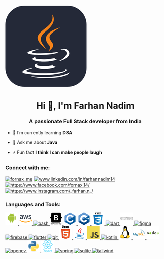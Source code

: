 <svg xmlns="http://www.w3.org/2000/svg" width="256" height="256" fill="none" viewBox="0 0 256 256"><rect width="256" height="256" fill="#242938" rx="60"/><path fill="#fff" d="M101.634 182.619C101.634 182.619 93.9548 187.293 106.979 188.63C122.707 190.634 131.023 190.299 148.386 186.962C148.386 186.962 153.06 189.971 159.406 192.306C120.331 209.002 70.9089 191.304 101.634 182.619ZM96.6252 160.914C96.6252 160.914 88.2753 167.26 101.299 168.593C118.327 170.262 131.69 170.597 154.732 165.926C154.732 165.926 157.741 169.267 162.747 170.936C115.664 184.961 62.8975 172.269 96.6252 160.917V160.914ZM188.795 198.984C188.795 198.984 194.471 203.658 182.449 207.334C160.073 214.012 88.6104 216.019 68.5735 207.334C61.564 204.325 74.9197 199.982 79.2587 199.319C83.6012 198.317 85.9366 198.317 85.9366 198.317C78.2569 192.973 34.8424 209.337 63.8959 214.046C143.709 227.073 209.499 208.37 188.792 199.018L188.795 198.984ZM105.307 138.203C105.307 138.203 68.9052 146.888 92.2793 149.89C102.298 151.223 122 150.892 140.368 149.555C155.396 148.221 170.458 145.548 170.458 145.548C170.458 145.548 165.113 147.886 161.441 150.222C124.342 159.915 53.2107 155.573 73.5827 145.554C90.9526 137.204 105.307 138.203 105.307 138.203V138.203ZM170.423 174.604C207.83 155.234 190.46 136.534 178.438 138.873C175.429 139.54 174.096 140.207 174.096 140.207C174.096 140.207 175.097 138.203 177.436 137.54C201.145 129.19 219.849 162.586 169.757 175.61C169.757 175.61 170.092 175.275 170.423 174.608V174.604ZM108.979 227.364C145.046 229.703 200.147 226.03 201.484 208.995C201.484 208.995 198.817 215.673 171.764 220.683C141.042 226.359 102.968 225.692 80.5957 222.016C80.5957 222.016 85.2698 226.023 108.982 227.36L108.979 227.364Z"/><path fill="#F58219" d="M147.685 28C147.685 28 168.389 49.0388 127.983 80.7594C95.5891 106.472 120.632 121.168 127.983 137.861C108.948 120.833 95.2609 105.802 104.606 91.7762C118.331 71.0828 156.062 61.0644 147.685 28ZM137 123.842C146.683 134.862 134.333 144.881 134.333 144.881C134.333 144.881 159.044 132.195 147.692 116.494C137.338 101.466 129.324 94.1184 172.738 69.0689C172.738 69.0689 104.278 86.0968 137.007 123.835L137 123.842Z"/></svg>
<h1 align="center">Hi 👋, I'm Farhan Nadim</h1>
<h3 align="center">A passionate Full Stack developer from India</h3>

- 🌱 I’m currently learning **DSA**

- 💬 Ask me about **Java**

- ⚡ Fun fact **I think I can make people laugh**

<h3 align="left">Connect with me:</h3>
<p align="left">
<a href="https://twitter.com/fornax_me" target="blank"><img align="center" src="https://raw.githubusercontent.com/rahuldkjain/github-profile-readme-generator/master/src/images/icons/Social/twitter.svg" alt="fornax_me" height="30" width="40" /></a>
<a href="https://linkedin.com/in/www.linkedin.com/in/farhannadim14" target="blank"><img align="center" src="https://raw.githubusercontent.com/rahuldkjain/github-profile-readme-generator/master/src/images/icons/Social/linked-in-alt.svg" alt="www.linkedin.com/in/farhannadim14" height="30" width="40" /></a>
<a href="https://fb.com/https://www.facebook.com/fornax.14/" target="blank"><img align="center" src="https://raw.githubusercontent.com/rahuldkjain/github-profile-readme-generator/master/src/images/icons/Social/facebook.svg" alt="https://www.facebook.com/fornax.14/" height="30" width="40" /></a>
<a href="https://instagram.com/https://www.instagram.com/_farhan.n_/" target="blank"><img align="center" src="https://raw.githubusercontent.com/rahuldkjain/github-profile-readme-generator/master/src/images/icons/Social/instagram.svg" alt="https://www.instagram.com/_farhan.n_/" height="30" width="40" /></a>
</p>

<h3 align="left">Languages and Tools:</h3>
<p align="left"> <a href="https://developer.android.com" target="_blank" rel="noreferrer"> <img src="https://raw.githubusercontent.com/devicons/devicon/master/icons/android/android-original-wordmark.svg" alt="android" width="40" height="40"/> </a> <a href="https://aws.amazon.com" target="_blank" rel="noreferrer"> <img src="https://raw.githubusercontent.com/devicons/devicon/master/icons/amazonwebservices/amazonwebservices-original-wordmark.svg" alt="aws" width="40" height="40"/> </a> <a href="https://www.gnu.org/software/bash/" target="_blank" rel="noreferrer"> <img src="https://www.vectorlogo.zone/logos/gnu_bash/gnu_bash-icon.svg" alt="bash" width="40" height="40"/> </a> <a href="https://getbootstrap.com" target="_blank" rel="noreferrer"> <img src="https://raw.githubusercontent.com/devicons/devicon/master/icons/bootstrap/bootstrap-plain-wordmark.svg" alt="bootstrap" width="40" height="40"/> </a> <a href="https://www.cprogramming.com/" target="_blank" rel="noreferrer"> <img src="https://raw.githubusercontent.com/devicons/devicon/master/icons/c/c-original.svg" alt="c" width="40" height="40"/> </a> <a href="https://www.w3schools.com/cpp/" target="_blank" rel="noreferrer"> <img src="https://raw.githubusercontent.com/devicons/devicon/master/icons/cplusplus/cplusplus-original.svg" alt="cplusplus" width="40" height="40"/> </a> <a href="https://www.w3schools.com/css/" target="_blank" rel="noreferrer"> <img src="https://raw.githubusercontent.com/devicons/devicon/master/icons/css3/css3-original-wordmark.svg" alt="css3" width="40" height="40"/> </a> <a href="https://dart.dev" target="_blank" rel="noreferrer"> <img src="https://www.vectorlogo.zone/logos/dartlang/dartlang-icon.svg" alt="dart" width="40" height="40"/> </a> <a href="https://expressjs.com" target="_blank" rel="noreferrer"> <img src="https://raw.githubusercontent.com/devicons/devicon/master/icons/express/express-original-wordmark.svg" alt="express" width="40" height="40"/> </a> <a href="https://www.figma.com/" target="_blank" rel="noreferrer"> <img src="https://www.vectorlogo.zone/logos/figma/figma-icon.svg" alt="figma" width="40" height="40"/> </a> <a href="https://firebase.google.com/" target="_blank" rel="noreferrer"> <img src="https://www.vectorlogo.zone/logos/firebase/firebase-icon.svg" alt="firebase" width="40" height="40"/> </a> <a href="https://flutter.dev" target="_blank" rel="noreferrer"> <img src="https://www.vectorlogo.zone/logos/flutterio/flutterio-icon.svg" alt="flutter" width="40" height="40"/> </a> <a href="https://git-scm.com/" target="_blank" rel="noreferrer"> <img src="https://www.vectorlogo.zone/logos/git-scm/git-scm-icon.svg" alt="git" width="40" height="40"/> </a> <a href="https://www.w3.org/html/" target="_blank" rel="noreferrer"> <img src="https://raw.githubusercontent.com/devicons/devicon/master/icons/html5/html5-original-wordmark.svg" alt="html5" width="40" height="40"/> </a> <a href="https://www.java.com" target="_blank" rel="noreferrer"> <img src="https://raw.githubusercontent.com/devicons/devicon/master/icons/java/java-original.svg" alt="java" width="40" height="40"/> </a> <a href="https://developer.mozilla.org/en-US/docs/Web/JavaScript" target="_blank" rel="noreferrer"> <img src="https://raw.githubusercontent.com/devicons/devicon/master/icons/javascript/javascript-original.svg" alt="javascript" width="40" height="40"/> </a> <a href="https://kotlinlang.org" target="_blank" rel="noreferrer"> <img src="https://www.vectorlogo.zone/logos/kotlinlang/kotlinlang-icon.svg" alt="kotlin" width="40" height="40"/> </a> <a href="https://www.linux.org/" target="_blank" rel="noreferrer"> <img src="https://raw.githubusercontent.com/devicons/devicon/master/icons/linux/linux-original.svg" alt="linux" width="40" height="40"/> </a> <a href="https://www.mysql.com/" target="_blank" rel="noreferrer"> <img src="https://raw.githubusercontent.com/devicons/devicon/master/icons/mysql/mysql-original-wordmark.svg" alt="mysql" width="40" height="40"/> </a> <a href="https://nodejs.org" target="_blank" rel="noreferrer"> <img src="https://raw.githubusercontent.com/devicons/devicon/master/icons/nodejs/nodejs-original-wordmark.svg" alt="nodejs" width="40" height="40"/> </a> <a href="https://opencv.org/" target="_blank" rel="noreferrer"> <img src="https://www.vectorlogo.zone/logos/opencv/opencv-icon.svg" alt="opencv" width="40" height="40"/> </a> <a href="https://www.python.org" target="_blank" rel="noreferrer"> <img src="https://raw.githubusercontent.com/devicons/devicon/master/icons/python/python-original.svg" alt="python" width="40" height="40"/> </a> <a href="https://reactjs.org/" target="_blank" rel="noreferrer"> <img src="https://raw.githubusercontent.com/devicons/devicon/master/icons/react/react-original-wordmark.svg" alt="react" width="40" height="40"/> </a> <a href="https://spring.io/" target="_blank" rel="noreferrer"> <img src="https://www.vectorlogo.zone/logos/springio/springio-icon.svg" alt="spring" width="40" height="40"/> </a> <a href="https://www.sqlite.org/" target="_blank" rel="noreferrer"> <img src="https://www.vectorlogo.zone/logos/sqlite/sqlite-icon.svg" alt="sqlite" width="40" height="40"/> </a> <a href="https://tailwindcss.com/" target="_blank" rel="noreferrer"> <img src="https://www.vectorlogo.zone/logos/tailwindcss/tailwindcss-icon.svg" alt="tailwind" width="40" height="40"/> </a> </p>
